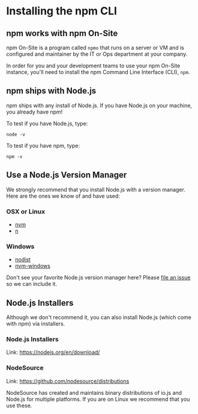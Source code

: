 # Installing the npm CLI

## npm works with npm On-Site

npm On-Site is a program called `npmo` that runs on a server or VM
and is configured and maintainer by the IT or Ops department at your 
company. 

In order for you and your development teams to use your npm On-Site
instance, you'll need to install the npm Command Line Interface (CLI),
`npm`.

## npm ships with Node.js

npm ships with any install of Node.js. If you have Node.js on your
machine, you already have npm!

To test if you have Node.js, type:
```
node -v
```

To test if you have npm, type:
```
npm -v
```

## Use a Node.js Version Manager

We strongly recommend that you install Node.js with a version manager.
Here are the ones we know of and have used:

### OSX or Linux

- [nvm]
- [n]

### Windows

- [nodist]
- [nvm-windows]

Don't see your favorite Node.js version manager here? Please [file an issue]
so we can include it.

## Node.js Installers

Although we don't recommend it, you can also install Node.js (which come with
npm) via installers.

### Node.js Installers

Link: https://nodejs.org/en/download/

### NodeSource

Link: https://github.com/nodesource/distributions

NodeSource has created and maintains binary distributions of io.js and Node.js for
multiple platforms. If you are on Linux we recommend that you use these.

[nvm]: https://github.com/creationix/nvm
[n]: https://github.com/tj/n
[nodist]: https://github.com/marcelklehr/nodist
[nvm-windows]: https://github.com/coreybutler/nvm-windows
[file an issue]: https://github.com/npm/npmo-docs/issues
